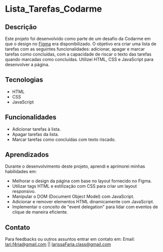 # Lista_Tarefas_Codarme

## Descrição
Este projeto foi desenvolvido como parte de um desafio da Codarme em que o design no [Figma](https://www.figma.com/file/wauNqFLNyPlyMei9q548Oj/N%C3%ADvel-3-%E2%80%A2-Desafio-3-%E2%80%A2-Lista-de-tarefas?type=design&node-id=1-1308&mode=design&t=CwKAqbz4NyNGeEaO-0) era disponibilizado. O objetivo era criar uma lista de tarefas com as seguintes funcionalidades: adicionar, apagar e marcar tarefas como concluídas, 
com a capacidade de riscar o texto das tarefas quando marcadas como concluídas. Utilizei HTML, CSS e JavaScript para desenvolver a página.

## Tecnologias
- HTML
- CSS
- JavaScript

## Funcionalidades
- Adicionar tarefas à lista.
- Apagar tarefas da lista.
- Marcar tarefas como concluídas com texto riscado.

## Aprendizados
Durante o desenvolvimento deste projeto, aprendi e aprimorei minhas habilidades em:

- Melhorar o design da página com base no layout fornecido no Figma.
- Utilizar tags HTML e estilização com CSS para criar um layout responsivo.
- Manipular o DOM (Document Object Model) com JavaScript.
- Adicionar e remover elementos HTML dinamicamente com JavaScript.
- Implementar o conceito de "event delegation" para lidar com eventos de clique de maneira eficiente.

## Contato
Para feedbacks ou outros assuntos entrar em contato em:
Email: lari.f4ria@gmail.com || larissaFaria.class@gmail.com

